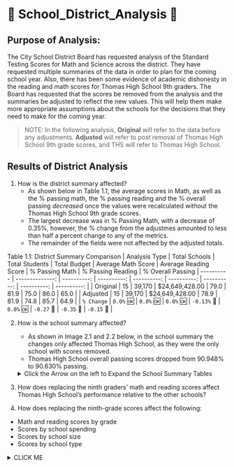 # :school: School_District_Analysis :school:

## Purpose of Analysis: 
The City School District Board has requested analysis of the Standard Testing Scores for Math and Science across the district. They have requested multiple summaries of the data in order to plan for the coming school year. Also, there has been some evidence of academic dishonesty in the reading and math scores for Thomas High School 9th graders. The Board has requested that the scores be removed from the analysis and the summaries be adjusted to reflect the new values. This will help them make more appropriate assumptions about the schools for the decisions that they need to make for the coming year. 

> NOTE: In the following analysis, **Original** will refer to the data before any adjustments. **Adjusted** will refer to post removal of Thomas High School 9th grade scores, and THS will refer to Thomas High School.

## Results of District Analysis

1. How is the district summary affected?
    * As shown below in Table 1.1, the average scores in Math, as well as the % passing math, the % passing reading and the % overall passing *decreased* once the values were recalculated without the Thomas High School 9th grade scores.
    * The largest decrease was in % Passing Math, with a decrease of 0.35%, however, the % change from the adjustmes amounted to less than half a percent change to any of the metrics.
    * The remainder of the fields were not affected by the adjusted totals.
 
Table 1.1: District Summary Comparison 
| Analysis Type | Total Schools |	Total Students |	Total Budget |	Average Math Score |	Average Reading Score |	% Passing Math |	% Passing Reading |	% Overall Passing
| ---------- | --------------: | ----------: | ----------: | ----------: | ----------: | ----------: | ----------: | ----------: |
| Original | 15 |	39,170 |	$24,649,428.00 |	79.0 |	81.9 |	75.0 |	86.0 |	65.0 |
| Adjusted | 15 |	39,170 |	$24,649,428.00 |	78.9 |	81.9 |	74.8 |	85.7 |	64.9 |
| `% Change` | `0.0%` :ok: | `0.0%` :ok: | `0.0%` :ok: | `-0.13%` :small_red_triangle_down: | `0.0%` :ok: | `-0.27` :small_red_triangle_down: | `-0.35` :small_red_triangle_down: | `-0.15` :small_red_triangle_down: |

2. How is the school summary affected?
    * As shown in Image 2.1 and 2.2 below, in the school summary the changes only affected Thomas High School, as they were the only school with scores removed.
    * Thomas High School overall passing scores dropped from 90.948% to 90.630% passing.
 
    <details><summary>Click the Arrow on the left to Expand the School Summary Tables </summary>
    <p>
    
    | Image 2.1: Original School Summary |
    | --- |
    | <img src="/Images/School_Summary_Original.png" width="600"> |
    
    | Image 2.2: Adjusted School Summary |
    | --- |
    | <img src="/Images/School_Summary_Adjusted.png" width="600"> |

    </p>
    </details>
 


3. How does replacing the ninth graders’ math and reading scores affect Thomas High School’s performance relative to the other schools?

4. How does replacing the ninth-grade scores affect the following:
  * Math and reading scores by grade
  * Scores by school spending
  * Scores by school size
  * Scores by school type

<details><summary>CLICK ME</summary>
<p>

#### We can hide anything, even code!

Test

</p>
</details>
